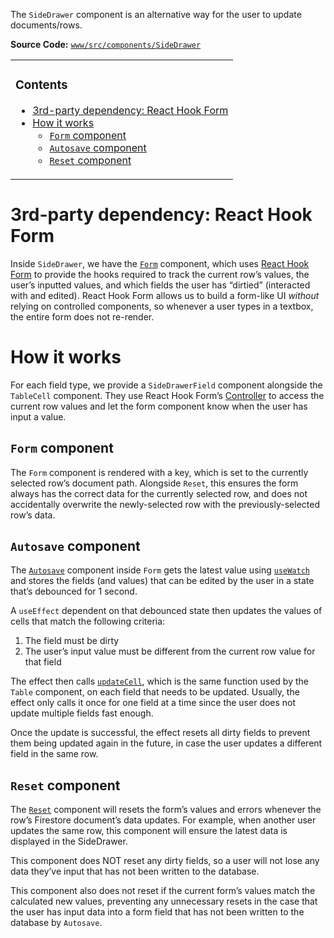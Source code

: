 The `SideDrawer` component is an alternative way for the user to update
documents/rows.

**Source Code:**
[`www/src/components/SideDrawer`](../tree/master/www/src/components/SideDrawer)

<table><tbody><tr><td>

### Contents

- [3rd-party dependency: React Hook Form](#3rd-party-dependency-react-hook-form)
- [How it works](#how-it-works)
  - [`Form` component](#form-component)
  - [`Autosave` component](#autosave-component)
  - [`Reset` component](#reset-component)

</td></tr></tbody></table>

# 3rd-party dependency: React Hook Form

Inside `SideDrawer`, we have the
[`Form`](../blob/master/www/src/components/SideDrawer/Form/index.tsx) component,
which uses [React Hook Form](https://react-hook-form.com/) to provide the hooks
required to track the current row’s values, the user’s inputted values, and
which fields the user has “dirtied” (interacted with and edited). React Hook
Form allows us to build a form-like UI _without_ relying on controlled
components, so whenever a user types in a textbox, the entire form does not
re-render.

# How it works

For each field type, we provide a `SideDrawerField` component alongside the
`TableCell` component. They use React Hook Form’s
[Controller](https://react-hook-form.com/api/#Controller) to access the current
row values and let the form component know when the user has input a value.

## `Form` component

The `Form` component is rendered with a key, which is set to the currently
selected row’s document path. Alongside `Reset`, this ensures the form always
has the correct data for the currently selected row, and does not accidentally
overwrite the newly-selected row with the previously-selected row’s data.

## `Autosave` component

The [`Autosave`](../blob/master/www/src/components/SideDrawer/Form/Autosave.tsx)
component inside `Form` gets the latest value using
[`useWatch`](https://react-hook-form.com/api/#useWatch) and stores the fields
(and values) that can be edited by the user in a state that’s debounced for 1
second.

A `useEffect` dependent on that debounced state then updates the values of cells
that match the following criteria:

1. The field must be dirty
2. The user’s input value must be different from the current row value for that
   field

The effect then calls
[`updateCell`](../blob/master/www/src/contexts/ProjectContext.tsx), which is the
same function used by the `Table` component, on each field that needs to be
updated. Usually, the effect only calls it once for one field at a time since
the user does not update multiple fields fast enough.

Once the update is successful, the effect resets all dirty fields to prevent
them being updated again in the future, in case the user updates a different
field in the same row.

## `Reset` component

The [`Reset`](../blob/master/www/src/components/SideDrawer/Form/Reset.tsx)
component will resets the form’s values and errors whenever the row’s Firestore
document’s data updates. For example, when another user updates the same row,
this component will ensure the latest data is displayed in the SideDrawer.

This component does NOT reset any dirty fields, so a user will not lose any data
they’ve input that has not been written to the database.

This component also does not reset if the current form’s values match the
calculated new values, preventing any unnecessary resets in the case that the
user has input data into a form field that has not been written to the database
by `Autosave`.
